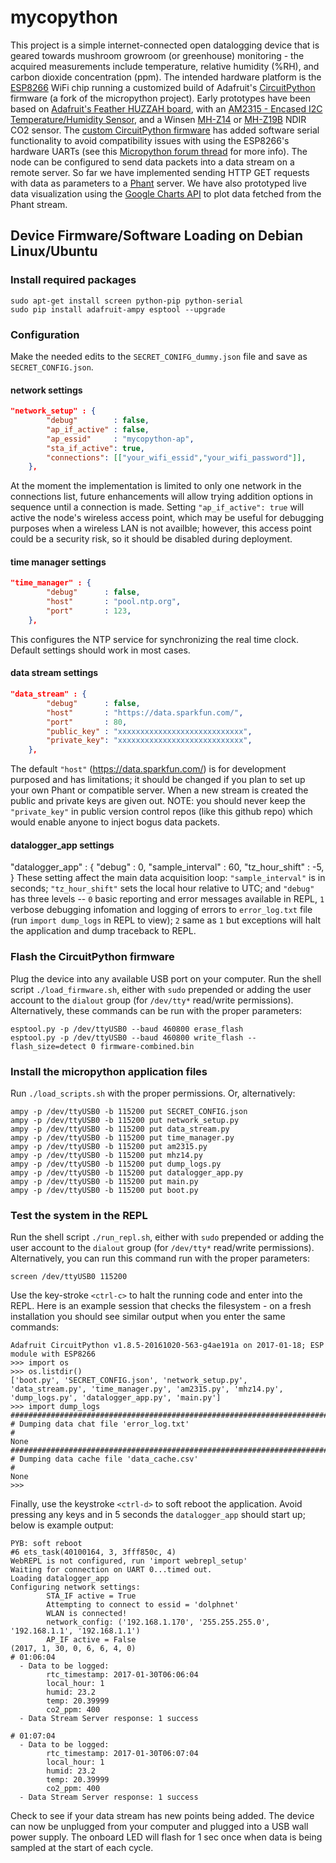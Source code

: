 # mycopython
This project is a simple internet-connected open datalogging device that is geared towards mushroom growroom (or greenhouse) monitoring - the acquired measurements include temperature, relative humidity (%RH), and carbon dioxide concentration (ppm). The intended hardware platform is the [ESP8266](https://espressif.com/en/products/hardware/esp8266ex/overview) WiFi chip running a customized build of Adafruit's [CircuitPython](https://circuitpython.readthedocs.io/en/latest/README.html) firmware (a fork of the micropython project).  Early prototypes have been based on [Adafruit's Feather HUZZAH board](https://www.adafruit.com/product/2821), with an [AM2315 - Encased I2C Temperature/Humidity Sensor](https://www.adafruit.com/products/1293), and a Winsen [MH-Z14](http://www.winsen-sensor.com/products/ndir-co2-sensor/mh-z14.html) or [MH-Z19B](http://www.winsen-sensor.com/products/ndir-co2-sensor/mh-z19b.html) NDIR CO2 sensor.  The [custom CircuitPython firmware](https://github.com/open-eio/circuitpython) has added software serial functionality to avoid compatibility issues with using the ESP8266's hardware UARTs (see this [Micropython forum thread](https://forum.micropython.org/viewtopic.php?t=2204) for more info).  The node can be configured to send data packets into a data stream on a remote server.  So far we have implemented sending HTTP GET requests with data as parameters to a [Phant](https://learn.sparkfun.com/tutorials/pushing-data-to-datasparkfuncom/what-is-phant) server.  We have also prototyped live data visualization using the [Google Charts API](https://developers.google.com/chart/) to plot data fetched from the Phant stream.

## Device Firmware/Software Loading on Debian Linux/Ubuntu
### Install required packages
```
sudo apt-get install screen python-pip python-serial
sudo pip install adafruit-ampy esptool --upgrade
```
### Configuration
Make the needed edits to the `SECRET_CONIFG_dummy.json` file and save as `SECRET_CONFIG.json`.
#### network settings
```json
"network_setup" : {
        "debug"        : false,
        "ap_if_active" : false,
        "ap_essid"     : "mycopython-ap",
        "sta_if_active": true,
        "connections": [["your_wifi_essid","your_wifi_password"]],
    },
```
At the moment the implementation is limited to only one network in the connections list, future enhancements will allow trying addition options in sequence until a connection is made. Setting `"ap_if_active": true` will active the node's wireless access point, which may be useful for debugging purposes when a wireless LAN is not availble; however, this access point could be a security risk, so it should be disabled during deployment.
#### time manager settings
```json
"time_manager" : {
        "debug"      : false,
        "host"       : "pool.ntp.org",
        "port"       : 123,
    },
```
This configures the NTP service for synchronizing the real time clock.  Default settings should work in most cases.
#### data stream settings
```json
"data_stream" : {
        "debug"      : false,
        "host"       : "https://data.sparkfun.com/",
        "port"       : 80,
        "public_key" : "xxxxxxxxxxxxxxxxxxxxxxxxxxxx",
        "private_key": "xxxxxxxxxxxxxxxxxxxxxxxxxxxx",
    },
```
The default `"host"` (https://data.sparkfun.com/) is for development purposed and has limitations; it should be changed if you plan to set up your own Phant or compatible server.  When a new stream is created the public and private keys are given out.  NOTE: you should never keep the `"private_key"` in public version control repos (like this github repo) which would enable anyone to inject bogus data packets.
#### datalogger_app settings
"datalogger_app" : {
        "debug"           : 0,
        "sample_interval" : 60,
        "tz_hour_shift"   : -5,
}
These setting affect the main data acquisition loop: `"sample_interval"` is in seconds; `"tz_hour_shift"` sets the local hour relative to UTC; and `"debug"` has three levels -- `0` basic reporting and error messages available in REPL, `1` verbose debugging infomation and logging of errors to `error_log.txt` file (run `import dump_logs` in REPL to view); `2` same as `1` but exceptions will halt the application and dump traceback to REPL.

### Flash the CircuitPython firmware
Plug the device into any available USB port on your computer.  Run the shell script `./load_firmware.sh`, either with `sudo` prepended or adding the user account to the `dialout` group (for `/dev/tty*` read/write permissions).  
Alternatively, these commands can be run with the proper parameters:
```
esptool.py -p /dev/ttyUSB0 --baud 460800 erase_flash
esptool.py -p /dev/ttyUSB0 --baud 460800 write_flash --flash_size=detect 0 firmware-combined.bin
```
### Install the micropython application files
Run `./load_scripts.sh` with the proper permissions. Or, alternatively:
```
ampy -p /dev/ttyUSB0 -b 115200 put SECRET_CONFIG.json
ampy -p /dev/ttyUSB0 -b 115200 put network_setup.py
ampy -p /dev/ttyUSB0 -b 115200 put data_stream.py
ampy -p /dev/ttyUSB0 -b 115200 put time_manager.py
ampy -p /dev/ttyUSB0 -b 115200 put am2315.py
ampy -p /dev/ttyUSB0 -b 115200 put mhz14.py
ampy -p /dev/ttyUSB0 -b 115200 put dump_logs.py
ampy -p /dev/ttyUSB0 -b 115200 put datalogger_app.py
ampy -p /dev/ttyUSB0 -b 115200 put main.py
ampy -p /dev/ttyUSB0 -b 115200 put boot.py
```

### Test the system in the REPL
Run the shell script `./run_repl.sh`, either with `sudo` prepended or adding the user account to the `dialout` group (for `/dev/tty*` read/write permissions). Alternatively, you can run this command run with the proper parameters:
```
screen /dev/ttyUSB0 115200
```
Use the key-stroke `<ctrl-c>` to halt the running code and enter into the REPL. Here is an example session that checks the filesystem - on a fresh installation you should see similar output when you enter the same commands:
```
Adafruit CircuitPython v1.8.5-20161020-563-g4ae191a on 2017-01-18; ESP module with ESP8266
>>> import os
>>> os.listdir()
['boot.py', 'SECRET_CONFIG.json', 'network_setup.py', 'data_stream.py', 'time_manager.py', 'am2315.py', 'mhz14.py', 'dump_logs.py', 'datalogger_app.py', 'main.py']
>>> import dump_logs
################################################################################
# Dumping data chat file 'error_log.txt'
#
None
################################################################################
# Dumping data cache file 'data_cache.csv'
#
None
>>> 
```
Finally, use the keystroke `<ctrl-d>` to soft reboot the application.  Avoid pressing any keys and in 5 seconds the `datalogger_app` should start up; below is example output:
```
PYB: soft reboot
#6 ets_task(40100164, 3, 3fff850c, 4)
WebREPL is not configured, run 'import webrepl_setup'
Waiting for connection on UART 0...timed out.
Loading datalogger_app
Configuring network settings:
        STA_IF active = True
        Attempting to connect to essid = 'dolphnet'
        WLAN is connected!
        network_config: ('192.168.1.170', '255.255.255.0', '192.168.1.1', '192.168.1.1')
        AP_IF active = False
(2017, 1, 30, 0, 6, 6, 4, 0)
# 01:06:04
  - Data to be logged:
        rtc_timestamp: 2017-01-30T06:06:04
        local_hour: 1
        humid: 23.2
        temp: 20.39999
        co2_ppm: 400
  - Data Stream Server response: 1 success

# 01:07:04
  - Data to be logged:
        rtc_timestamp: 2017-01-30T06:07:04
        local_hour: 1
        humid: 23.2
        temp: 20.39999
        co2_ppm: 400
  - Data Stream Server response: 1 success
```
Check to see if your data stream has new points being added.  The device can now be unplugged from your computer and plugged into a USB wall power supply.  The onboard LED will flash for 1 sec once when data is being sampled at the start of each cycle.
